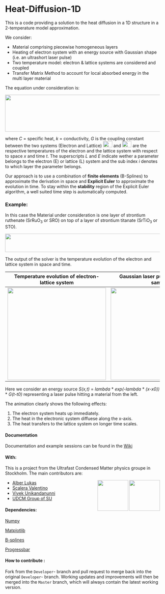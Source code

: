 # Heat-Diffusion-1D
This is a code providing a solution to the heat diffusion in a 1D structure in a 2-temperature model approximation.

We consider:
* Material comprising piecewise homogeneous layers
* Heating of electron system with an energy source with Gaussian shape (i.e. an ultrashort laser pulse)
* Two temperature model: electron & lattice systems are considered and coupled
* Transfer Matrix Method to account for local absorbed energy in the multi layer material

The equation under consideration is: 

 <img src="https://github.com/udcm-su/heat-diffusion-1D/blob/Developer/Pictures/DiffusionEq.png" width="750" height="120" />
 
 where *C* = specific heat, *k* = conductivity, *G* is the coupling constant between the two systems (Electron and Lattice)
  <img src="https://github.com/udcm-su/heat-diffusion-1D/blob/Developer/Pictures/phiE.png" width="30" height="20" /> and <img src="https://github.com/udcm-su/heat-diffusion-1D/blob/Developer/Pictures/phiL.png" width="30" height="20" /> 
  are the respective temperatures of the electron and the lattice system with respect to space *x* and time *t*. The superscripts  *L* and *E* indicate wether a parameter belongs to the electron (E) or lattice (L) system and the sub index *i* denotes to which layer the parameter belongs.

 Our approach is to use a combination of **finite elements** (B-Splines) to approximate the derivation in space and **Explicit Euler** to approximate the evolution in time.
 To stay within the **stability** region of the Explicit Euler algorithm, a well suited time step is automatically computed.
 
  ### Example:
  In this case the Material under consideration is one layer of strontium ruthenate (SrRuO<sub>3</sub> or SRO) on top of a layer of strontium titanate (SrTiO<sub>3</sub> or STO).
    <p align="center"> 
   <img src="https://github.com/udcm-su/heat-diffusion-1D/blob/Developer/Pictures/SROSTO1.PNG" width="520" height="60" />     
   </p>
 The output of the solver is the temperature evolution of the electron and lattice system in space and time.
 
  Temperature evolution of electron- lattice system |  Gaussian laser pulse S(x,t) hitting sample
:-------------------------:|:-------------------------:
 <img src="https://media.giphy.com/media/dIUAz7xfof5N8B8tUy/giphy.gif" width="320" height="300" />  |  <img src="https://github.com/udcm-su/heat-diffusion-1D/blob/Developer/Pictures/Source.png" width="320" height="300" />
 
Here we consider an energy source *S(x,t)* = *lambda* * *exp(-lambda* * *(x-x0))* * *G(t-t0)* representing a laser pulse hitting a material from the left. 
 
The animation clearly shows the following effects: 
  1. The electron system heats up immediately.
  2. The heat in the electronic system diffuese along the x-axis.
  3. The heat transfers to the lattice system on longer time scales.

#### Documentation
Documentation and example sessions can be found in the [Wiki](https://github.com/udcm-su/heat-diffusion-1D/wiki)

#### With: 
This is a project from the Ultrafast Condensed Matter physics groupe in Stockholm. The main contributors are: 
* [Alber Lukas](https://github.com/luksen99) <img align="right" width="100" height="100" src="https://github.com/udcm-su/heat-diffusion-1D/blob/Developer/Pictures/SU.jpg">  <img align="right" width="100" height="100" src="https://github.com/udcm-su/heat-diffusion-1D/blob/Developer/Pictures/UDCM_logo.png">
* [Scalera Valentino](https://github.com/VaSca92) 
* [Vivek Unikandanunni](https://github.com/VivekUUnni)
* [UDCM Group of SU](http://udcm.fysik.su.se/)


#### Dependencies:

[Numpy](http://www.numpy.org/)

[Matplotlib](https://matplotlib.org/)

[B-splines](https://github.com/johntfoster)

[Progressbar](https://pypi.org/project/tqdm/2.2.3/)


#### How to contribute : 
Fork from the `Developer`- branch and pull request to merge back into the original `Developer`- branch. 
Working updates and improvements will then be merged into the `Master` branch, which will always contain the latest working version.
  

       
  

 
